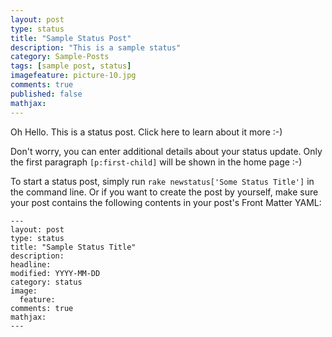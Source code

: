 ```yaml
---
layout: post
type: status
title: "Sample Status Post"
description: "This is a sample status"
category: Sample-Posts
tags: [sample post, status]
imagefeature: picture-10.jpg
comments: true
published: false
mathjax: 
---
```

Oh Hello. This is a status post. Click here to learn about it more :-)

Don't worry, you can enter additional details about your status update. Only the first paragraph `[p:first-child]` will be shown in the home page :-)

To start a status post, simply run `rake newstatus['Some Status Title']` in the command line. Or if you want to create the post by yourself, make sure your post contains the following contents in your post's Front Matter YAML:

    ---
    layout: post
    type: status
    title: "Sample Status Title"
    description: 
    headline: 
    modified: YYYY-MM-DD
    category: status
    image: 
      feature: 
    comments: true
    mathjax: 
    ---